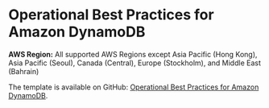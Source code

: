 # Operational Best Practices for Amazon DynamoDB<a name="operational-best-practices-for-amazon-dynamodb"></a>

**AWS Region:** All supported AWS Regions except Asia Pacific \(Hong Kong\), Asia Pacific \(Seoul\), Canada \(Central\), Europe \(Stockholm\), and Middle East \(Bahrain\)

The template is available on GitHub: [Operational Best Practices for Amazon DynamoDB](https://github.com/awslabs/aws-config-rules/blob/master/aws-config-conformance-packs/Operational-Best-Practices-for-Amazon-DynamoDB.yaml)\.